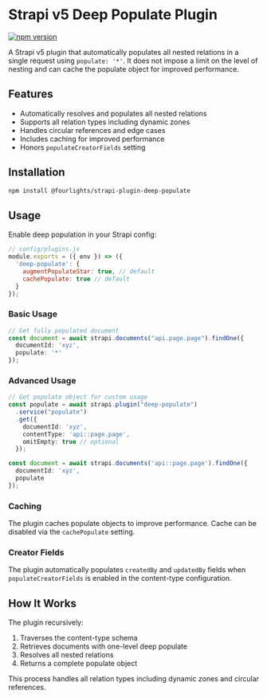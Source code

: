# Strapi v5 Deep Populate Plugin

[![npm version](https://badge.fury.io/js/@fourlights%2Fstrapi-plugin-deep-populate.svg)](https://badge.fury.io/js/@fourlights%2Fstrapi-plugin-deep-populate)

A Strapi v5 plugin that automatically populates all nested relations in a single request using `populate: '*'`.
It does not impose a limit on the level of nesting and can cache the populate object for improved performance.

## Features

- Automatically resolves and populates all nested relations
- Supports all relation types including dynamic zones
- Handles circular references and edge cases
- Includes caching for improved performance
- Honors `populateCreatorFields` setting

## Installation

```bash
npm install @fourlights/strapi-plugin-deep-populate
```

## Usage

Enable deep population in your Strapi config:

```js
// config/plugins.js
module.exports = ({ env }) => ({
  'deep-populate': {
    augmentPopulateStar: true, // default
    cachePopulate: true // default
  }
});
```

### Basic Usage

```ts
// Get fully populated document
const document = await strapi.documents("api.page.page").findOne({
  documentId: 'xyz',
  populate: '*'
});
```

### Advanced Usage

```ts
// Get populate object for custom usage
const populate = await strapi.plugin("deep-populate")
  .service("populate")
  .get({
    documentId: 'xyz',
    contentType: 'api::page.page',
    omitEmpty: true // optional
  });

const document = await strapi.documents('api::page.page').findOne({
  documentId: 'xyz',
  populate
});
```

### Caching

The plugin caches populate objects to improve performance. Cache can be disabled via the `cachePopulate` setting.

### Creator Fields

The plugin automatically populates `createdBy` and `updatedBy` fields when `populateCreatorFields` is enabled in the content-type configuration.

## How It Works

The plugin recursively:
1. Traverses the content-type schema
2. Retrieves documents with one-level deep populate
3. Resolves all nested relations
4. Returns a complete populate object

This process handles all relation types including dynamic zones and circular references.
